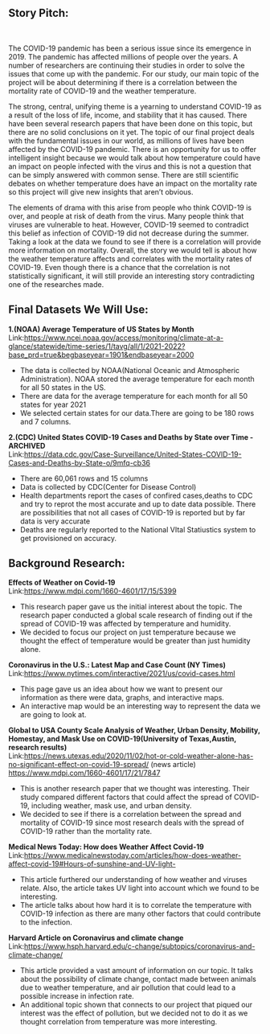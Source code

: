 

## **Story Pitch**:
<br>
<p>The COVID-19 pandemic has been a serious issue since its emergence in 2019. The pandemic has affected millions of people over the years. A number of researchers are continuing their studies in order to solve the issues that come up with the pandemic. For our study, our main topic of the project will be about determining if there is a correlation between the mortality rate of COVID-19 and the weather temperature.</p>



<p>The strong, central, unifying theme is a yearning to understand COVID-19 as a result of the loss of life, income, and stability that it has caused. There have been several research papers that have been done on this topic, but there are no solid conclusions on it yet. The topic of our final project deals with the fundamental issues in our world, as millions of lives have been affected by the COVID-19 pandemic. There is an opportunity for us to offer intelligent insight because we would talk about how temperature could have an impact on people infected with the virus and this is not a question that can be simply answered with common sense. There are still scientific debates on whether temperature does have an impact on the mortality rate so this project will give new insights that aren’t obvious.</p>
    
<p>The elements of drama with this arise from people who think COVID-19 is over, and people at risk of death from the virus. Many people think that viruses are vulnerable to heat. However, COVID-19 seemed to contradict this belief as infection of COVID-19 did not decrease during the summer. Taking a look at the data we found to see if there is a correlation will provide more information on mortality. Overall, the story we would tell is about how the weather temperature affects and correlates with the mortality rates of COVID-19. Even though there is a chance that the correlation is not statistically significant, it will still provide an interesting story contradicting one of the researches made.</p>

## **Final Datasets We Will Use:**<br>
**1.(NOAA) Average Temperature of US States by Month**<br>
Link:https://www.ncei.noaa.gov/access/monitoring/climate-at-a-glance/statewide/time-series/1/tavg/all/1/2021-2022?base_prd=true&begbaseyear=1901&endbaseyear=2000<br>
- The data is collected by NOAA(National Oceanic and Atmospheric Administration). NOAA stored the average temperature for each month for all 50 states in the US.
- There are data for the average temperature for each month for all 50 states for year 2021
- We selected certain states for our data.There are going to be 180 rows and 7 columns.<br>

**2.(CDC) United States COVID-19 Cases and Deaths by State over Time - ARCHIVED**<br>
Link:https://data.cdc.gov/Case-Surveillance/United-States-COVID-19-Cases-and-Deaths-by-State-o/9mfq-cb36<br>
- There are 60,061 rows and 15 columns 
- Data is collected by CDC(Center for Disease Control)
- Health departments report the cases of confired cases,deaths to CDC and try to reprot the most accurate and up to date data possible. There are possibilities that not all cases of COVID-19 is reported but by far data is very accurate 
- Deaths are regularly reported to the National VItal Statiustics system to get provisioned on accuracy.<br>



## **Background Research:**<br>

**Effects of Weather on Covid-19**<br>
Link:https://www.mdpi.com/1660-4601/17/15/5399<br>
- This research paper gave us the initial interest about the topic. The research paper conducted a global scale research of finding out if the spread of
COVID-19 was affected by temperature and humidity. 
- We decided to focus our project on just temperature because we thought the effect of temperature would be greater than just humidity alone.

**Coronavirus in the U.S.: Latest Map and Case Count (NY Times)**<br>
Link:https://www.nytimes.com/interactive/2021/us/covid-cases.html<br>
- This page gave us an idea about how we want to present our information as there were data, graphs, and interactive maps.
- An interactive map would be an interesting way to represent the data we are going to look at.

**Global to USA County Scale Analysis of Weather, Urban Density, Mobility, Homestay, and Mask Use on COVID-19(University of Texas,Austin, research results)**<br>
Link:https://news.utexas.edu/2020/11/02/hot-or-cold-weather-alone-has-no-significant-effect-on-covid-19-spread/ (news article)<br>
https://www.mdpi.com/1660-4601/17/21/7847 <br>
- This is another research paper that we thought was interesting. Their study compared different factors that could affect the spread of COVID-19, including weather, mask use, and urban density. <br>
- We decided to see if there is a correlation between the spread and mortality of COVID-19 since most research deals with the spread of COVID-19 rather than the mortality rate.<br>

**Medical News Today: How does Weather Affect Covid-19**<br>
Link:https://www.medicalnewstoday.com/articles/how-does-weather-affect-covid-19#Hours-of-sunshine-and-UV-light- <br>
- This article furthered our understanding of how weather and viruses relate. Also, the article takes UV light into account which we found to be interesting.
- The article talks about how hard it is to correlate the temperature with COVID-19 infection as there are many other factors that could contribute to the infection. 

**Harvard Article on Coronavirus and climate change**<br>
Link:https://www.hsph.harvard.edu/c-change/subtopics/coronavirus-and-climate-change/ <br>
- This article provided a vast amount of information on our topic. It talks about the possibility of climate change, contact made between animals due to weather temperature, and air pollution that could lead to a possible increase in infection rate. 
- An additional topic shown that connects to our project that piqued our interest was the effect of pollution, but we decided not to do it as we thought correlation from temperature was more interesting.
